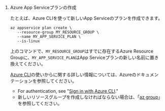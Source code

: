 1. Azure App Serviceプランの作成

   たとえば、Azure CLIを使って新しいApp Serviceのプランを作成できます。

   ```bash{:copy}
   az appservice plan create \
      --resource-group MY_RESOURCE_GROUP \
      --name MY_APP_SERVICE_PLAN \
      --is-linux
   ```

   上のコマンドで、`MY_RESOURCE_GROUP`はすでに存在するAzure Resource Groupに、`MY_APP_SERVICE_PLAN`はApp Serviceプランの新しい名前に置き換えてください。

   [Azure CLI](https://docs.microsoft.com/cli/azure/)の使いからに関する詳しい情報については、Azureのドキュメンテーションを参照してください。

   * For authentication, see "[Sign in with Azure CLI](https://docs.microsoft.com/cli/azure/authenticate-azure-cli)."
   * 新しいリソースグループを作成しなければならない場合は、「[az group](https://docs.microsoft.com/cli/azure/group?view=azure-cli-latest#az_group_create)」を参照してください。